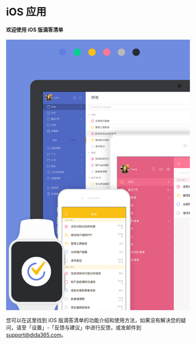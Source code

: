 # iOS 应用

#### 欢迎使用 iOS 版滴答清单

![](./images/ios/Cover.png)

您可以在这里找到 iOS 版滴答清单的功能介绍和使用方法，如果没有解决您的疑问，请至「设置」-「反馈与建议」中进行反馈，或发邮件到 support@dida365.com。

